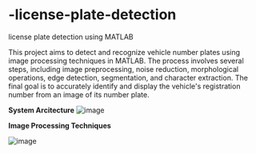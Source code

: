 # -license-plate-detection
license plate detection using MATLAB

This project aims to detect and recognize vehicle number plates using image processing techniques in MATLAB. 
The process involves several steps, including image preprocessing, noise reduction, morphological operations, edge detection, segmentation, and character extraction. The final goal is to accurately identify and display the vehicle's registration number from an image of its number plate.

**System Arcitecture**
![image](https://github.com/manasa-26/-license-plate-detection/assets/87278111/a9f859fb-c90f-448b-a39b-403e575b4f42)

**Image Processing Techniques**

![image](https://github.com/manasa-26/-license-plate-detection/assets/87278111/d0fe708f-3dfa-42ab-abc5-3c8e5f55a11d)



